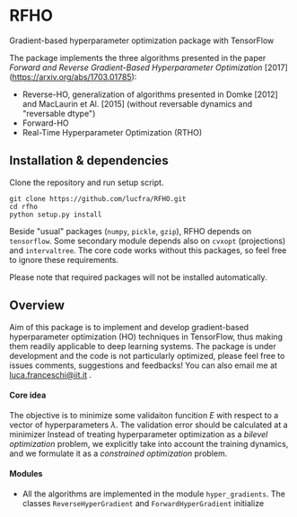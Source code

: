 # RFHO
Gradient-based hyperparameter optimization package with TensorFlow

The package implements the three algorithms presented in the paper _Forward and Reverse Gradient-Based Hyperparameter Optimization_ [2017] (https://arxiv.org/abs/1703.01785):
- Reverse-HO, generalization of algorithms presented in Domke [2012] and MacLaurin et Al. [2015] (without reversable dynamics and "reversable dtype")
- Forward-HO
- Real-Time Hyperparameter Optimization (RTHO)

## Installation & dependencies

Clone the repository and run setup script.

```
git clone https://github.com/lucfra/RFHO.git
cd rfho
python setup.py install
```

Beside "usual" packages (`numpy`, `pickle`, `gzip`), RFHO depends on `tensorflow`. Some secondary module depends also
on `cvxopt` (projections) and `intervaltree`. The core code works without this packages, so feel free to ignore
 these requirements.

Please note that required packages will not be installed automatically.

## Overview

Aim of this package is to implement and develop gradient-based hyperparameter optimization (HO) techniques in
TensorFlow, thus making them readily applicable to deep learning systems. The package is under development and the code
is not particularly optimized,
please feel free to issues comments, suggestions and feedbacks! You can also email me at luca.franceschi@iit.it .

#### Core idea

The objective is to minimize some validaiton funcition $E$ with respect to
 a vector of hyperparameters $\lambda$. The validation error should be calculated
 at a minimizer 
 Instead of treating hyperparameter optimization as a _bilevel optimization_ problem, we
explicitly take into account the training dynamics, and we formulate
it as a _constrained optimization_ problem.

#### Modules

- All the algorithms are implemented in the module `hyper_gradients`. The classes `ReverseHyperGradient` and `ForwardHyperGradient` initialize
